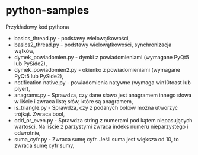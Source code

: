 # python-samples
Przykładowy kod pythona

* basics_thread.py - podstawy wielowątkowości,
* basics2_thread.py - podstawy wielowątkowości, synchronizacja wątków,
* dymek_powiadomien.py - dymki z powiadomieniami (wymagane PyQt5 lub PySide2),
* dymek_powiadomien2.py - okienko z powiadomieniami (wymagane PyQt5 lub PySide2),
* notification native.py - powiadomienia natywne (wymaga win10toast lub plyer),
* anagrams.py - Sprawdza, czy dane słowo jest anagramem innego słowa w liście i zwraca listę słów, które są anagramem,
* is_triangle.py - Sprawdza, czy z podanych boków można utworzyć trójkąt. Zwraca bool,
* odd_or_even.py - Sprawdza string z numerami pod kątem niepasujących wartości. Na liście z parzystymi zwraca indeks numeru nieparzystego i odwrotnie,
* suma_cyfr.py - Zwraca sumę cyfr. Jeśli suma jest większa od 10, to zwraca sumę cyfr sumy,